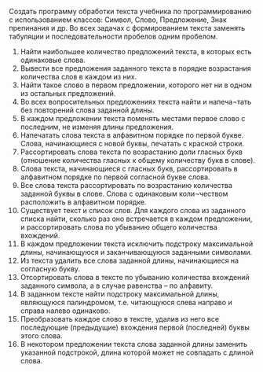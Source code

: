 Создать программу обработки текста учебника по программированию с использованием классов: Символ, Слово, Предложение, Знак препинания и др. Во всех задачах с формированием текста заменять табуляции и последовательности пробелов одним пробелом.

1.	Найти наибольшее количество предложений текста, в которых есть одинаковые слова.
2.	Вывести все предложения заданного текста в порядке возрастания 
количества слов в каждом из них.
3.	Найти такое слово в первом предложении, которого нет ни в одном из остальных предложений.
4.	Во всех вопросительных предложениях текста найти и напеча¬тать без повторений слова заданной длины.
5.	В каждом предложении текста поменять местами первое слово с последним, не изменяя длины предложения.
6.	Напечатать слова текста в алфавитном порядке по первой 
букве. Слова, начинающиеся с новой буквы, печатать с красной строки.
7.	Рассортировать слова текста по возрастанию доли гласных букв (отношение количества гласных к общему количеству букв в слове).
8.	Слова текста, начинающиеся с гласных букв, рассортировать в алфавитном порядке по первой согласной букве слова.
9.	Все слова текста рассортировать по возрастанию количества заданной буквы в слове. Слова с одинаковым коли¬чеством расположить в алфавитном порядке.
10.	Существует текст и список слов. Для каждого слова из заданного списка найти, сколько раз оно встречается в каждом предложении, и рассортировать слова по убыванию общего количества вхождений.
11.	В каждом предложении текста исключить подстроку максимальной длины, начинающуюся и заканчивающуюся заданными символами.
12.	Из текста удалить все слова заданной длины, начинающиеся на согласную букву.
13.	Отсортировать слова в тексте по убыванию количества вхождений заданного символа, а в случае равенства – по алфавиту.
14.	В заданном тексте найти подстроку максимальной длины, являющуюся палиндромом, т.е. читающуюся слева направо и справа налево одинаково.
15.	Преобразовать каждое слово в тексте, удалив из него все последующие (предыдущие) вхождения первой (последней) буквы этого слова.
16.	В некотором предложении текста слова заданной длины заменить указанной подстрокой, длина которой может не совпадать с длиной слова.

